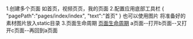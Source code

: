 1.创建多个页面
如首页，视频页页，我的页面
2.配置应用底部工具栏
{
				"pagePath":"pages/index/index",
				"text":"首页"
			}
也可以使用图片
将准备好的素材图片放入static目录
3.页面生命周期
[页面生命周期](https://uniapp.dcloud.io/collocation/frame/lifecycle?id=%e9%a1%b5%e9%9d%a2%e7%94%9f%e5%91%bd%e5%91%a8%e6%9c%9f)
a页面--打开b页面--又打开c页面--再回到a页面



